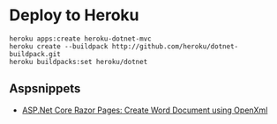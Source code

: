 # Deploy to Heroku
```
heroku apps:create heroku-dotnet-mvc
heroku create --buildpack http://github.com/heroku/dotnet-buildpack.git
heroku buildpacks:set heroku/dotnet
```

## Aspsnippets
- [ASP.Net Core Razor Pages: Create Word Document using OpenXml](https://www.aspsnippets.com/Articles/5142/ASPNet-Core-Razor-Pages-Create-Word-Document-using-OpenXml/)
